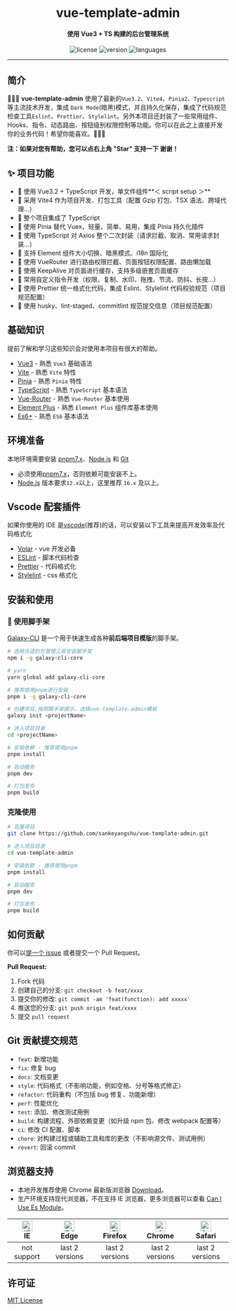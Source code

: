 <h1 align="center">
  vue-template-admin
</h1>
<h4 align="center">使用 Vue3 + TS 构建的后台管理系统</h4>

<p align="center">
  <img src="https://img.shields.io/github/license/sankeyangshu/vue-template-admin" alt="license" />
  <img src="https://img.shields.io/github/package-json/v/sankeyangshu/vue-template-admin" alt="version" />
  <img src="https://img.shields.io/github/languages/top/sankeyangshu/vue-template-admin" alt="languages" />
</p>

---

## 简介

🚀🚀🚀 **vue-template-admin** 使用了最新的`Vue3.2`、`Vite4`、`Pinia2`、`Typescript`等主流技术开发，集成 `Dark Mode`(暗黑)模式，并且持久化保存，集成了代码规范检查工具`Eslint`、`Prettier`、`Stylelint`。另外本项目还封装了一些常用组件、Hooks、指令、动态路由、按钮级别权限控制等功能。你可以在此之上直接开发你的业务代码！希望你能喜欢。👋👋👋

**注：如果对您有帮助，您可以点右上角 "Star" 支持一下 谢谢！**

## ✨ 项目功能

- 🚀 使用 Vue3.2 + TypeScript 开发，单文件组件**＜ script setup ＞**
- 🚀 采用 Vite4 作为项目开发、打包工具（配置 Gzip 打包、TSX 语法、跨域代理…）
- 🚀 整个项目集成了 TypeScript
- 🚀 使用 Pinia 替代 Vuex，轻量、简单、易用，集成 Pinia 持久化插件
- 🚀 使用 TypeScript 对 Axios 整个二次封装（请求拦截、取消、常用请求封装…）
- 🚀 支持 Element 组件大小切换、暗黑模式、i18n 国际化
- 🚀 使用 VueRouter 进行路由权限拦截、页面按钮权限配置、路由懒加载
- 🚀 使用 KeepAlive 对页面进行缓存，支持多级嵌套页面缓存
- 🚀 常用自定义指令开发（权限、复制、水印、拖拽、节流、防抖、长按…）
- 🚀 使用 Prettier 统一格式化代码，集成 Eslint、Stylelint 代码校验规范（项目规范配置）
- 🚀 使用 husky、lint-staged、commitlint 规范提交信息（项目规范配置）

## 基础知识

提前了解和学习这些知识会对使用本项目有很大的帮助。

- [Vue3](https://v3.vuejs.org/) - 熟悉 `Vue3` 基础语法
- [Vite](https://cn.vitejs.dev/) - 熟悉 `Vite` 特性
- [Pinia](https://pinia.vuejs.org/) - 熟悉 `Pinia` 特性
- [TypeScript](https://www.typescriptlang.org/) - 熟悉 `TypeScript` 基本语法
- [Vue-Router](https://router.vuejs.org/) - 熟悉 `Vue-Router` 基本使用
- [Element Plus](https://element-plus.org/zh-CN/) - 熟悉 `Element Plus` 组件库基本使用
- [Es6+](http://es6.ruanyifeng.com/) - 熟悉 `ES6` 基本语法

## 环境准备

本地环境需要安装 [pnpm7.x](https://www.pnpm.cn/)、[Node.js](http://nodejs.org/) 和 [Git](https://git-scm.com/)

- 必须使用[pnpm7.x](https://www.pnpm.cn/)，否则依赖可能安装不上。
- [Node.js](http://nodejs.org/) 版本要求`12.x`以上，这里推荐 `16.x` 及以上。

## Vscode 配套插件

如果你使用的 IDE 是[vscode](https://code.visualstudio.com/)(推荐)的话，可以安装以下工具来提高开发效率及代码格式化

- [Volar](https://marketplace.visualstudio.com/items?itemName=Vue.volar) - vue 开发必备
- [ESLint](https://marketplace.visualstudio.com/items?itemName=dbaeumer.vscode-eslint) - 脚本代码检查
- [Prettier](https://marketplace.visualstudio.com/items?itemName=esbenp.prettier-vscode) - 代码格式化
- [Stylelint](https://marketplace.visualstudio.com/items?itemName=stylelint.vscode-stylelint) - css 格式化

## 安装和使用

### 🚀 使用脚手架

[Galaxy-CLI](https://github.com/sankeyangshu/galaxy-cli) 是一个用于快速生成各种**前后端项目模版**的脚手架。

```bash
# 选择合适的包管理工具安装脚手架
npm i -g galaxy-cli-core

# yarn
yarn global add galaxy-cli-core

# 推荐使用pnpm进行安装
pnpm i -g galaxy-cli-core

# 创建项目,按照脚手架提示，选择vue-template-admin模板
galaxy init <projectName>

# 进入项目目录
cd <projectName>

# 安装依赖 - 推荐使用pnpm
pnpm install

# 启动服务
pnpm dev

# 打包发布
pnpm build
```

### 克隆使用

```bash
# 克隆项目
git clone https://github.com/sankeyangshu/vue-template-admin.git

# 进入项目目录
cd vue-template-admin

# 安装依赖 - 推荐使用pnpm
pnpm install

# 启动服务
pnpm dev

# 打包发布
pnpm build
```

## 如何贡献

你可以[提一个 issue](https://github.com/sankeyangshu/vue-template-admin/issues) 或者提交一个 Pull Request。

**Pull Request:**

1. Fork 代码
2. 创建自己的分支: `git checkout -b feat/xxxx`
3. 提交你的修改: `git commit -am 'feat(function): add xxxxx'`
4. 推送您的分支: `git push origin feat/xxxx`
5. 提交 `pull request`

## Git 贡献提交规范

- `feat`: 新增功能
- `fix`: 修复 bug
- `docs`: 文档变更
- `style`: 代码格式（不影响功能，例如空格、分号等格式修正）
- `refactor`: 代码重构（不包括 bug 修复、功能新增）
- `perf`: 性能优化
- `test`: 添加、修改测试用例
- `build`: 构建流程、外部依赖变更（如升级 npm 包、修改 webpack 配置等）
- `ci`: 修改 CI 配置、脚本
- `chore`: 对构建过程或辅助工具和库的更改（不影响源文件、测试用例）
- `revert`: 回滚 commit

## 浏览器支持

- 本地开发推荐使用 Chrome 最新版浏览器 [Download](https://www.google.com/intl/zh-CN/chrome/)。
- 生产环境支持现代浏览器，不在支持 IE 浏览器，更多浏览器可以查看 [Can I Use Es Module](https://caniuse.com/?search=ESModule)。

| [<img src="https://i.imgtg.com/2023/04/11/8z7ot.png" alt=" IE" width="24px" height="24px" />](http://godban.github.io/browsers-support-badges/)</br>IE | [<img src="https://raw.githubusercontent.com/alrra/browser-logos/master/src/edge/edge_48x48.png" alt=" Edge" width="24px" height="24px" />](http://godban.github.io/browsers-support-badges/)</br>Edge | [<img src="https://raw.githubusercontent.com/alrra/browser-logos/master/src/firefox/firefox_48x48.png" alt="Firefox" width="24px" height="24px" />](http://godban.github.io/browsers-support-badges/)</br>Firefox | [<img src="https://raw.githubusercontent.com/alrra/browser-logos/master/src/chrome/chrome_48x48.png" alt="Chrome" width="24px" height="24px" />](http://godban.github.io/browsers-support-badges/)</br>Chrome | [<img src="https://raw.githubusercontent.com/alrra/browser-logos/master/src/safari/safari_48x48.png" alt="Safari" width="24px" height="24px" />](http://godban.github.io/browsers-support-badges/)</br>Safari |
| :----------------------------------------------------------------------------------------------------------------------------------------------------: | :----------------------------------------------------------------------------------------------------------------------------------------------------------------------------------------------------: | :---------------------------------------------------------------------------------------------------------------------------------------------------------------------------------------------------------------: | :-----------------------------------------------------------------------------------------------------------------------------------------------------------------------------------------------------------: | :-----------------------------------------------------------------------------------------------------------------------------------------------------------------------------------------------------------: |
|                                                                      not support                                                                       |                                                                                            last 2 versions                                                                                             |                                                                                                  last 2 versions                                                                                                  |                                                                                                last 2 versions                                                                                                |                                                                                                last 2 versions                                                                                                |

## 许可证

[MIT License](https://github.com/sankeyangshu/vue-template-admin/blob/master/LICENSE)
